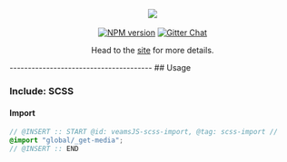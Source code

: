 <p align="center"><img src="http://veams.org/img/svg/icons/veams-js.svg">
<br>
<br>
<a href="http://badge.fury.io/bo/veams-js"><img src="https://badge.fury.io/bo/veams-js.svg" alt="NPM version" /></a>
<a href="https://gitter.im/Sebastian-Fitzner/Veams?utm_source=badge&utm_medium=badge&utm_campaign=pr-badge"><img src="https://badges.gitter.im/Sebastian-Fitzner/Veams.svg" alt="Gitter Chat" /></a></p>

<p align="center">Head to the <a href="http://veams.org/js/">site</a> for more details.
<br>
</p>
---------------------------------------
## Usage

### Include: SCSS

#### Import
``` scss
// @INSERT :: START @id: veamsJS-scss-import, @tag: scss-import //
@import "global/_get-media";
// @INSERT :: END
```